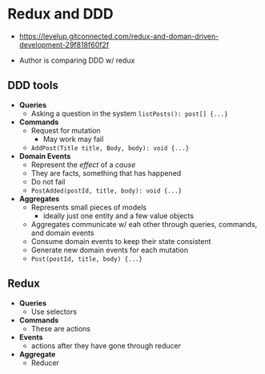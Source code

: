 # Redux and DDD

- https://levelup.gitconnected.com/redux-and-doman-driven-development-29f818f60f2f

- Author is comparing DDD w/ redux

## DDD tools

- **Queries**
    - Asking a question in the system
    `listPosts(): post[] {...}`
- **Commands**
    - Request for mutation
        - May work may fail
    - `AddPost(Title title, Body, body): void {...}`
- **Domain Events**
    - Represent the *effect* of a *cause*
    - They are facts, something that has happened
    - Do not fail
    - `PostAdded(postId, title, body): void {...}`
- **Aggregates**
    - Represents small pieces of models
        - ideally just one entity and a few value objects
    - Aggregates communicate w/ eah other through queries, commands, and domain events
    - Consume domain events to keep their state consistent
    - Generate new domain events for each mutation
    - `Post(postId, title, body) {...}`

## Redux

- **Queries**
    - Use selectors
- **Commands**
    - These are actions
- **Events**
    - actions after they have gone through reducer
- **Aggregate**
    - Reducer
